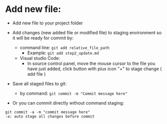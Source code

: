 # Add new file:
- Add new file to your project folder
- Add changes (new added file or modified file) to staging environment so it will be ready for commit by:
    + command line: ```git add relative_file_path```
        + Example: ```git add step2_update.md```
    + Visual studio Code:
        + In source control panel, move the mouse cursor to the file you have just added, click button with plus icon "+" to stage change ( add file )

- Save all staged files to git:
    + by command: ```git commit -m "Commit message here"```

- Or you can commit directly without command staging: 
```
git commit -a -m "commit message here"
-a: auto stage all changes before commit
```
    
